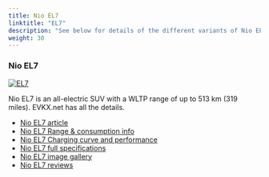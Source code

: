 ```yaml
---
title: Nio EL7
linktitle: "EL7"
description: "See below for details of the different variants of Nio EL7"
weight: 30
---
```

### Nio EL7

<a href="el7/"><img src="https://media.evkx.net/multimedia/models/nio/el7/el7/main_1_st.jpg" class="img-fluid" alt="EL7" ></a>

Nio EL7 is an all-electric SUV with a WLTP range of up to 513 km (319 miles). EVKX.net has all the details. 

- [Nio EL7 article](el7/)
- [Nio EL7 Range & consumption info](el7/rangeandconsumption)
- [Nio EL7 Charging curve and performance](el7/chargingcurve)
- [Nio EL7 full specifications](el7/specifications)
- [Nio EL7 image gallery](el7/gallery)
- [Nio EL7 reviews](el7/reviews)

